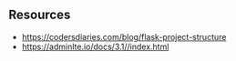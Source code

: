 ## Resources

- https://codersdiaries.com/blog/flask-project-structure
- https://adminlte.io/docs/3.1//index.html
